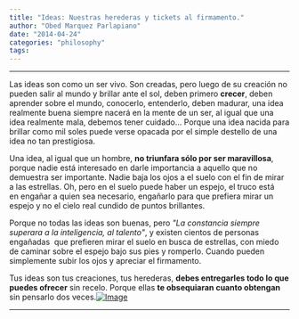 ```yaml
---
title: "Ideas: Nuestras herederas y tickets al firmamento."
author: "Obed Marquez Parlapiano"
date: "2014-04-24"
categories: "philosophy"
tags:
---
```


* * *

Las ideas son como un ser vivo. Son creadas, pero luego de su creación no pueden salir al mundo y brillar ante el sol, deben primero **crecer**, deben aprender sobre el mundo, conocerlo, entenderlo, deben madurar, una idea realmente buena siempre nacerá en la mente de un ser, al igual que una idea realmente mala, debemos tener cuidado... Porque una idea nacida para brillar como mil soles puede verse opacada por el simple destello de una idea no tan prestigiosa.

Una idea, al igual que un hombre, **no triunfara sólo por ser maravillosa**, porque nadie está interesado en darle importancia a aquello que no demuestra ser importante. Nadie baja los ojos a el suelo con el fin de mirar a las estrellas. Oh, pero en el suelo puede haber un espejo, el truco está en engañar a quien sea necesario, engañarlo para que prefiera mirar un espejo y no el cielo real cundido de puntos brillantes.

Porque no todas las ideas son buenas, pero _"La constancia siempre superara a la inteligencia, al talento"_, y existen cientos de personas engañadas  que prefieren mirar el suelo en busca de estrellas, con miedo de caminar sobre el espejo bajo sus pies y romperlo. Cuando pueden simplemente subir los ojos y apreciar el firmamento.

Tus ideas son tus creaciones, tus herederas, **debes entregarles todo lo que puedes ofrecer** sin recelo. Porque ellas **te obsequiaran cuanto obtengan** sin pensarlo dos veces.[![Image](https://obedparla.com/wp-content/uploads/2014/04/bright-light.jpg?w=640)](https://obedparla.com/wp-content/uploads/2014/04/bright-light.jpg)

* * *
